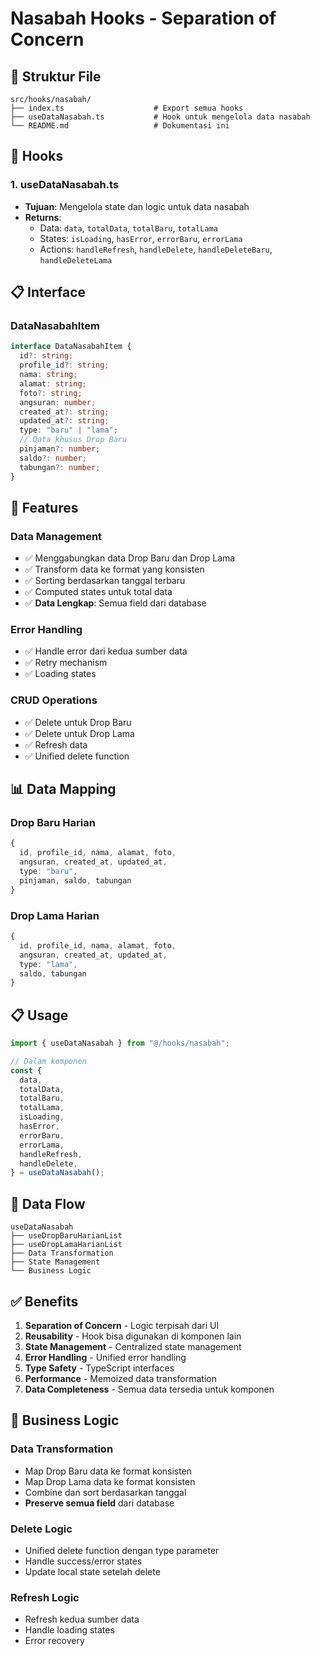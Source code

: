 # Nasabah Hooks - Separation of Concern

## 📁 **Struktur File**

```
src/hooks/nasabah/
├── index.ts                    # Export semua hooks
├── useDataNasabah.ts           # Hook untuk mengelola data nasabah
└── README.md                   # Dokumentasi ini
```

## 🎯 **Hooks**

### **1. useDataNasabah.ts**

- **Tujuan**: Mengelola state dan logic untuk data nasabah
- **Returns**:
  - Data: `data`, `totalData`, `totalBaru`, `totalLama`
  - States: `isLoading`, `hasError`, `errorBaru`, `errorLama`
  - Actions: `handleRefresh`, `handleDelete`, `handleDeleteBaru`, `handleDeleteLama`

## 📋 **Interface**

### **DataNasabahItem**

```typescript
interface DataNasabahItem {
  id?: string;
  profile_id?: string;
  nama: string;
  alamat: string;
  foto?: string;
  angsuran: number;
  created_at?: string;
  updated_at?: string;
  type: "baru" | "lama";
  // Data khusus Drop Baru
  pinjaman?: number;
  saldo?: number;
  tabungan?: number;
}
```

## 🔧 **Features**

### **Data Management**

- ✅ Menggabungkan data Drop Baru dan Drop Lama
- ✅ Transform data ke format yang konsisten
- ✅ Sorting berdasarkan tanggal terbaru
- ✅ Computed states untuk total data
- ✅ **Data Lengkap**: Semua field dari database

### **Error Handling**

- ✅ Handle error dari kedua sumber data
- ✅ Retry mechanism
- ✅ Loading states

### **CRUD Operations**

- ✅ Delete untuk Drop Baru
- ✅ Delete untuk Drop Lama
- ✅ Refresh data
- ✅ Unified delete function

## 📊 **Data Mapping**

### **Drop Baru Harian**

```typescript
{
  id, profile_id, nama, alamat, foto,
  angsuran, created_at, updated_at,
  type: "baru",
  pinjaman, saldo, tabungan
}
```

### **Drop Lama Harian**

```typescript
{
  id, profile_id, nama, alamat, foto,
  angsuran, created_at, updated_at,
  type: "lama",
  saldo, tabungan
}
```

## 📋 **Usage**

```typescript
import { useDataNasabah } from "@/hooks/nasabah";

// Dalam komponen
const {
  data,
  totalData,
  totalBaru,
  totalLama,
  isLoading,
  hasError,
  errorBaru,
  errorLama,
  handleRefresh,
  handleDelete,
} = useDataNasabah();
```

## 🔄 **Data Flow**

```
useDataNasabah
├── useDropBaruHarianList
├── useDropLamaHarianList
├── Data Transformation
├── State Management
└── Business Logic
```

## ✅ **Benefits**

1. **Separation of Concern** - Logic terpisah dari UI
2. **Reusability** - Hook bisa digunakan di komponen lain
3. **State Management** - Centralized state management
4. **Error Handling** - Unified error handling
5. **Type Safety** - TypeScript interfaces
6. **Performance** - Memoized data transformation
7. **Data Completeness** - Semua data tersedia untuk komponen

## 🎯 **Business Logic**

### **Data Transformation**

- Map Drop Baru data ke format konsisten
- Map Drop Lama data ke format konsisten
- Combine dan sort berdasarkan tanggal
- **Preserve semua field** dari database

### **Delete Logic**

- Unified delete function dengan type parameter
- Handle success/error states
- Update local state setelah delete

### **Refresh Logic**

- Refresh kedua sumber data
- Handle loading states
- Error recovery
